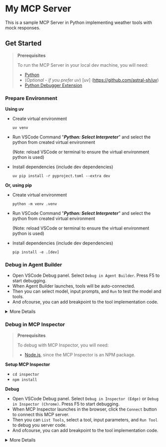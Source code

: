 # My MCP Server

This is a sample MCP Server in Python implementing weather tools with mock responses.

## Get Started

> **Prerequisites**
>
> To run the MCP Server in your local dev machine, you will need:
>
> - [Python](https://www.python.org/)
> - (*Optional - if you prefer uv*) [uv] (https://github.com/astral-sh/uv)
> - [Python Debugger Extension](https://marketplace.visualstudio.com/items?itemName=ms-python.debugpy)

### Prepare Environment

**Using uv**

- Create virtual environment
  
  `uv venv`

- Run VSCode Command "***Python: Select Interpreter***" and select the python from created virtual environment

  (Note: reload VSCode or terminal to ensure the virtual environment python is used)

- Install dependencies (include dev dependencies)

  `uv pip install -r pyproject.toml --extra dev`

**Or, using pip**

- Create virtual environment

  `python -m venv .venv`

- Run VSCode Command "***Python: Select Interpreter***" and select the python from created virtual environment

  (Note: reload VSCode or terminal to ensure the virtual environment python is used)

- Install dependencies (include dev dependencies)

  `pip install -e .[dev]`

### Debug in Agent Builder

- Open VSCode Debug panel. Select `Debug in Agent Builder`. Press F5 to start debugging.
- When Agent Builder launches, tools will be auto-connected.
- Then you can select model, input prompts, and `Run` to test the model and tools.
- And ofcourse, you can add breakpoint to the tool implementation code.

<details>
  <summary>More Details</summary>

  When launching debugging, the MCP server is launched (by default on port 3001)

  The whole definition can be found in [tasks.json](.vscode/tasks.json). You can also edit [launch.json](.vscode/launch.json), [tasks.json](.vscode/tasks.json), [\_\_init\_\_.py](src/__init__.py), [mcp.json](.aitk/mcp.json) to change above ports.

</details>

### Debug in MCP Inspector

> **Prerequisites**
>
> To debug with MCP Inspector, you will need:
>
> - [Node.js](https://nodejs.org/), since the MCP Inspector is an NPM package.

**Setup MCP Inspector**

- `cd inspector`
- `npm install`

**Debug**
- Open VSCode Debug panel. Select `Debug in Inspector (Edge)` or `Debug in Inspector (Chrome)`. Press F5 to start debugging.
- When MCP Inspector launches in the browser, click the `Connect` button to connect this MCP server.
- Then you can `List Tools`, select a tool, input parameters, and `Run Tool` to debug you server code.
- And ofcourse, you can add breakpoint to the tool implementation code.

<details>
  <summary>More Details</summary>

  When launching debugging, it runs two tasks

  - first, the MCP server is launched (by default on port 3001)
  - then, the MCP Inspector is launched (by default on port 5173 and 3000)

  The whole definition can be found in [tasks.json](.vscode/tasks.json). You can also edit [launch.json](.vscode/launch.json), [tasks.json](.vscode/tasks.json), [\_\_init\_\_.py](src/__init__.py), [mcp.json](.aitk/mcp.json) to change above ports.

</details>